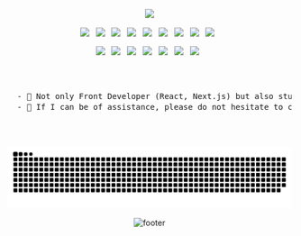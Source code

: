 <p align="center">
  <img src="https://capsule-render.vercel.app/api?type=waving&color=gradient&height=300&section=header&text=Hi%20I%27m%20Jeon%20In-Ho&fontSize=90&animation=fadeIn&fontAlignY=38&desc=May%20u%20be%20happy%20!%20&descAlignY=55&descAlign=83">
</p>

<p align="center">
  <img src="https://img.shields.io/badge/HTML5-E34F26?style=flat-square&logo=HTML5&logoColor=white"/> &nbsp
  <img src="https://img.shields.io/badge/CSS3-1572B6?style=flat-square&logo=CSS3&logoColor=white"/> &nbsp
  <img src="https://img.shields.io/badge/JavaScript-F7DF1E?style=flat-square&logo=JavaScript&logoColor=white"/> &nbsp
  <img src="https://img.shields.io/badge/Typescript-3178C6?style=flat-square&logo=TypeScript&logoColor=white"/> &nbsp
  <img src="https://img.shields.io/badge/React-61DAFB?style=flat-square&logo=react&logoColor=white"/> &nbsp
  <img src="https://img.shields.io/badge/Next.js-000000?style=flat-square&logo=Next.js&logoColor=white"/> &nbsp
  <img src="https://img.shields.io/badge/ReactNative-61DAFB?style=flat-square&logo=react&logoColor=white"/> &nbsp
  <img src="https://img.shields.io/badge/AWS-232F3E?style=flat-square&logo=AmazonAws&logoColor=white"> &nbsp
  <img src="https://img.shields.io/badge/Amazon S3-569A31?style=flat-square&logo=AmazonS3&logoColor=white"> &nbsp
</p>

<p align="center">
  <img src="https://img.shields.io/badge/JAVA-007396?style=flat-square&logo=Java&logoColor=white"> &nbsp
  <img src="https://img.shields.io/badge/SpringBoot-6DB33F?style=flat-square&logo=SpringBoot&logoColor=white"> &nbsp
  <img src="https://img.shields.io/badge/Amazon RDS-527FFF?style=flat-square&logo=AmazonRDS&logoColor=white"> &nbsp
  <img src="https://img.shields.io/badge/MySQL-4479A1?style=flat-square&logo=MySQL&logoColor=white"> &nbsp
  <img src="https://img.shields.io/badge/MariaDB-003545?style=flat-square&logo=MariaDB&logoColor=white"> &nbsp
  <img src="https://img.shields.io/badge/Redis-DC382D?style=flat-square&logo=Redis&logoColor=white"> &nbsp 
  <img src="https://img.shields.io/badge/Amazon ECS-FF9900?style=flat-square&logo=AmazonEC2&logoColor=white"> &nbsp
</p> 

<br/>
<br/>

<pre align="center">
  - 🌱 Not only Front Developer (React, Next.js) but also studying Backend (Spring Boot).
  - 💬 If I can be of assistance, please do not hesitate to contact me. <a href="https://www.instagram.com/in.__ho/" target="_blank"><img src="https://img.shields.io/badge/Instagram-E4405F?style=flat-square&logo=Instagram&logoColor=white&link=https://www.instagram.com/hye_inisfree/"/></a>
</pre>

<br/>
<br/>

<div align="center">

<!--  ![Solved.ac](http://mazassumnida.wtf/api/v2/generate_badge?boj=facemate7) -->
  
  ![snake gif](https://github.com/Kim-Haul/Kim-Haul/blob/master/resources/github-contribution-grid-snake-light.svg)

  ![footer](https://capsule-render.vercel.app/api?type=waving&color=gradient&height=120&animation=fadeIn&section=footer&text=🚗🚘🚛&fontAlign=70)

</div>






<!-- <img src="https://img.shields.io/badge/Vue.js-4FC08D?style=flat-square&logo=Vue.js&logoColor=white"/> &nbsp -->
<!-- <img src="https://img.shields.io/badge/Node.js-339933?style=flat-square&logo=Node.js&logoColor=white"/> &nbsp -->
<!-- <img src="https://img.shields.io/badge/bootstrap-7952B3?style=flat-square&logo=Vue.js&logoColor=white"/> &nbsp -->
<!-- - 📌 https://amazon-inno.netlify.app/ -->
<!-- <img src="https://github-readme-stats.vercel.app/api?username=Kim-Haul&show_icons=true&theme=radical" width="50%" /> -->
<!-- <img src="https://github-readme-stats.vercel.app/api/top-langs/?username=Kim-Haul&langs_count=6&show_icons=true&hide_border=true&title_color=004386&icon_color=004386&layout=compact&theme=radical" />-->
<!-- [![trophy](https://github-profile-trophy.vercel.app/?username=Kim-Haul&row=1&rank=SECRET,SSS,SS,S,AAA,AA,A)](https://github.com/ryo-ma/github-profile-trophy) -->
<!-- ![Kim-Haul's github stats](https://github-readme-stats.vercel.app/api?username=Kim-Haul&show_icons=true) -->
<!-- <img src="https://img.shields.io/badge/Android-3DDC84?style=flat-square&logo=Android&logoColor=white"/> &nbsp -->
<!-- <img src="https://img.shields.io/badge/MongoDB-47A248?style=flat-square&logo=MongoDB&logoColor=white"/> &nbsp --> 
<!-- <img src="https://img.shields.io/badge/MySQL-4479A1?style=flat-square&logo=MySQL&logoColor=white"/> &nbsp -->
<!-- <img src="https://img.shields.io/badge/c++-00599C?style=flat-square&logo=c%2B%2B&logoColor=white"/> &nbsp -->
<!-- <img src="https://img.shields.io/badge/Amazon AWS-232F3E?style=flat-square&logo=Amazon%20AWS&logoColor=white"/> &nbsp </p> -->
